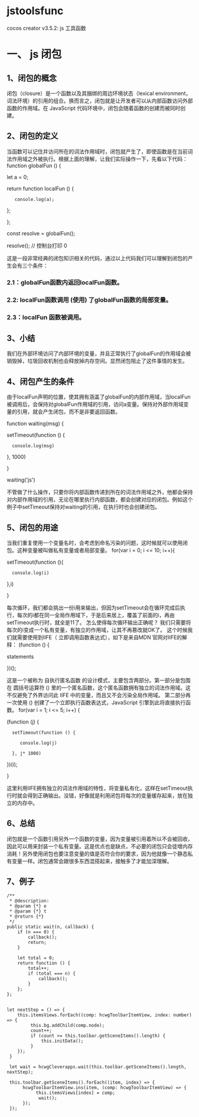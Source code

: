 # jstoolsfunc
cocos creator v3.5.2: js 工具函数

# 一、  js 闭包
## 1、闭包的概念
闭包（closure）是一个函数以及其捆绑的周边环境状态（lexical environment，词法环境）的引用的组合。换而言之，闭包就是让开发者可以从内部函数访问外部函数的作用域。在 JavaScript 代码环境中，闭包会随着函数的创建而被同时创建。
## 2、闭包的定义
当函数可以记住并访问所在的词法作用域时，闭包就产生了，即使函数是在当前词法作用域之外被执行。根据上面的理解，让我们实际操作一下，先看以下代码：
function globalFun () {

   let a = 0;

   return function localFun () {

       console.log(a);

   };

};

const resolve = globalFun();

resolve(); // 控制台打印 0

这是一段非常经典的闭包知识相关的代码，通过以上代码我们可以理解到闭包的产生会有三个条件：
### 2.1：globalFun函数内返回localFun函数。
### 2.2: localFun函数调用 (使用) 了globalFun函数的局部变量。
### 2.3：localFun 函数被调用。
## 3、小结
我们在外部环境访问了内部环境的变量，并且正常执行了globalFun的作用域会被销毁掉，垃圾回收机制也会释放掉内存空间。显然闭包阻止了这件事情的发生。
## 4、闭包产生的条件
由于localFun声明的位置，使其拥有涵盖了globalFun的内部作用域，当localFun被调用后，会保持对globalFun作用域的引用，访问a变量。保持对外部作用域变量的引用，就会产生闭包，而不是非要返回函数。

function waiting(msg) {

   setTimeout(function () {

      console.log(msg)

   }, 1000)

}

waiting('js')

不管做了什么操作，只要你将内部函数传递到所在的词法作用域之外，他都会保持对内部作用域的引用，无论在哪里执行内部函数，都会创建对应的闭包。例如这个例子中setTimeout保持对waiting的引用，在执行时也会创建闭包。
## 5、闭包的用途
当我们重复使用一个变量名时，会考虑到命名污染的问题，这时候就可以使用闭包。这种变量被叫做私有变量或者局部变量。
for(var i = 0; i <= 10; i++){

   setTimeout(function (){

      console.log(i)

   },i)

}

每次循环，我们都会挑出一份i用来输出，但因为setTimeout会在循环完成后执行，每次的i都在同一全局作用域下，于是后来居上，覆盖了前面的i，再由setTimeout执行时，就全是11了。
怎么使得每次循环输出正确呢？
我们只需要将每次的i变成一个私有变量，有独立的作用域，让其不再篡改就OK了。
这个时候我们就需要使用到IIFE（ 立即调用函数表达式），如下是来自MDN 官网对IIFE的解释：
(function () {

   statements

})();

这是一个被称为 自执行匿名函数 的设计模式，主要包含两部分。第一部分是包围在 圆括号运算符 () 里的一个匿名函数，这个匿名函数拥有独立的词法作用域。这不仅避免了外界访问此 IIFE 中的变量，而且又不会污染全局作用域。
第二部分再一次使用 () 创建了一个立即执行函数表达式，JavaScript 引擎到此将直接执行函数。
for(var i = 1; i <= 5; i++) {

   (function (j) {

      setTimeout(function () {

         console.log(j)

      }, j* 1000)

   })(i);

}

这里利用IIFE拥有独立的词法作用域的特性，将变量私有化，这样在setTimeout执行时就会得到正确输出。没错，好像就是利用闭包将每次的变量缓存起来，放在独立的内存中。
## 6、总结
闭包就是一个函数引用另外一个函数的变量，因为变量被引用着所以不会被回收，因此可以用来封装一个私有变量。这是优点也是缺点，不必要的闭包只会徒增内存消耗！另外使用闭包也要注意变量的值是否符合你的要求，因为他就像一个静态私有变量一样。闭包通常会跟很多东西混搭起来，接触多了才能加深理解。
## 7、例子
    /**
     * @description: 
     * @param {*} e
     * @param {*} t
     * @return {*}
     */
    public static wait(n, callback) {
        if (n === 0) {
            callback();
            return;
        }

        let total = 0;
        return function () {
            total++;
            if (total === n) {
                callback();
            }
        };
    };
    
    
    let nextStep = () => {
        this.itemsViews.forEach((comp: hcwgToolbarItemView, index: number) => {
             this.bg.addChild(comp.node);
             count++;
             if (count >= this.toolbar.getSceneItems().length) {
                 this.initData();
             }
        });
     }

     let wait = hcwgCleverapps.wait(this.toolbar.getSceneItems().length, nextStep);

     this.toolbar.getSceneItems().forEach((item, index) => {
          hcwgToolbarItemView.ins(item, (comp: hcwgToolbarItemView) => {
               this.itemsViews[index] = comp;
                wait();
          });
     });

